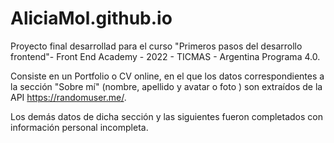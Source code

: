 # AliciaMol.github.io

Proyecto final desarrollad para el curso "Primeros pasos del desarrollo frontend"- Front End Academy - 2022 - TICMAS - Argentina Programa 4.0.

Consiste en un Portfolio o CV online, en el que los datos correspondientes a la sección "Sobre mí" (nombre, apellido y avatar o foto ) son extraídos de la API https://randomuser.me/.

Los demás datos de dicha sección y las siguientes fueron completados con información personal incompleta.
